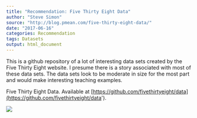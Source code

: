 ```yaml
---
title: "Recommendation: Five Thirty Eight Data"
author: "Steve Simon"
source: "http://blog.pmean.com/five-thirty-eight-data/"
date: "2017-06-16"
categories: Recommendation
tags: Datasets
output: html_document
---
```


This is a github repository of a lot of interesting data sets created by
the Five Thirty Eight website. I presume there is a story associated
with most of these data sets. The data sets look to be moderate in size
for the most part and would make interesting teaching
examples.

<!---More--->

Five Thirty Eight Data. Available at
[https://github.com/fivethirtyeight/data](https://github.com/fivethirtyeight/data').

![](http://www.pmean.com/images/images/17/five-thirty-eight-data01.png)




